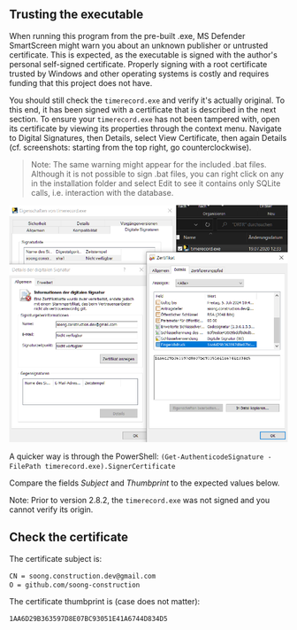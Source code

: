 ## Trusting the executable

When running this program from the pre-built .exe, MS Defender SmartScreen might warn you about an unknown publisher or untrusted certificate. This is expected, as the executable is signed with the author's personal self-signed certificate. Properly signing with a root certificate trusted by Windows and other operating systems is costly and requires funding that this project does not have. 

You should still check the `timerecord.exe` and verify it's actually original. To this end, it has been signed with a certificate that is described in the next section. To ensure your `timerecord.exe` has not been tampered with, open its certificate by viewing its properties through the context menu. Navigate to Digital Signatures, then Details, select View Certificate, then again Details (cf. screenshots: starting from the top right, go counterclockwise). 

> Note: The same warning might appear for the included .bat files. Although it is not possible to sign .bat files, you can right click on any in the installation folder and select Edit to see it contains only SQLite calls, i.e. interaction with the database.


![certificate-dialog](certificate-dialog.png)

A quicker way is through the PowerShell: `(Get-AuthenticodeSignature -FilePath timerecord.exe).SignerCertificate` 

Compare the fields *Subject* and *Thumbprint* to the expected values below.

Note: Prior to version 2.8.2, the `timerecord.exe` was not signed and you cannot verify its origin.

## Check the certificate

The certificate subject is:

```
CN = soong.construction.dev@gmail.com
O = github.com/soong-construction
```

The certificate thumbprint is (case does not matter):

```
1AA6D29B363597D8E07BC93051E41A6744D834D5
```
